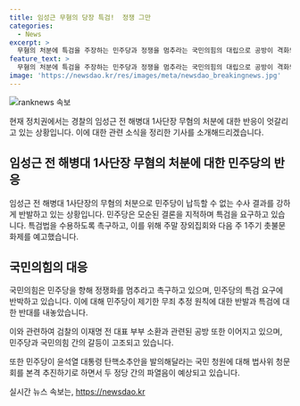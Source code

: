 ```yaml
---
title: 임성근 무혐의 당장 특검!  정쟁 그만
categories:
  - News
excerpt: >
  무혐의 처분에 특검을 주장하는 민주당과 정쟁을 멈추라는 국민의힘의 대립으로 공방이 격화되고 있습니다. 임성근 전 해병대 1사단장의 무혐의 처리에 대한 반발과 함께 이를 둘러싼 모순된 결론에 대한 비판이 현실화되고 있습니다. 특히 정치특검을 통한 진상규명을 주장하는 민주당과 그에 대한 국민의힘의 반대 입장에서 정계의 갈등이 커지고 있습니다. 이와 더불어 검찰의 이재명 전 대표 부부 소환과 관련한 공방 역시 예상되며, 민주당은 윤석열 대통령 탄핵소추안에 대한 법사위 청문회를 추진할 예정이어서 양당 간의 대립이 고조되고 있습니다.
feature_text: >
  무혐의 처분에 특검을 주장하는 민주당과 정쟁을 멈추라는 국민의힘의 대립으로 공방이 격화되고 있습니다. 임성근 전 해병대 1사단장의 무혐의 처리에 대한 반발과 함께 이를 둘러싼 모순된 결론에 대한 비판이 현실화되고 있습니다. 특히 정치특검을 통한 진상규명을 주장하는 민주당과 그에 대한 국민의힘의 반대 입장에서 정계의 갈등이 커지고 있습니다. 이와 더불어 검찰의 이재명 전 대표 부부 소환과 관련한 공방 역시 예상되며, 민주당은 윤석열 대통령 탄핵소추안에 대한 법사위 청문회를 추진할 예정이어서 양당 간의 대립이 고조되고 있습니다.
image: 'https://newsdao.kr/res/images/meta/newsdao_breakingnews.jpg'
---
```


<p><img src="https://newsdao.kr/res/images/meta/newsdao_breakingnews.jpg" alt="ranknews 속보" /></p>

<p>현재 정치권에서는 경찰의 임성근 전 해병대 1사단장 무혐의 처분에 대한 반응이 엇갈리고 있는 상황입니다. 이에 대한 관련 소식을 정리한 기사를 소개해드리겠습니다. </p>

<h2 data-ke-size="size26">임성근 전 해병대 1사단장 무혐의 처분에 대한 민주당의 반응</h2>

<p>임성근 전 해병대 1사단장의 무혐의 처분으로 민주당이 납득할 수 없는 수사 결과를 강하게 반발하고 있는 상황입니다. 민주당은 모순된 결론을 지적하며 특검을 요구하고 있습니다. 특검법을 수용하도록 촉구하고, 이를 위해 주말 장외집회와 다음 주 1주기 촛불문화제를 예고했습니다.</p>

<h2 data-ke-size="size26">국민의힘의 대응</h2>

<p>국민의힘은 민주당을 향해 정쟁화를 멈추라고 촉구하고 있으며, 민주당의 특검 요구에 반박하고 있습니다. 이에 대해 민주당이 제기한 무죄 추정 원칙에 대한 반발과 특검에 대한 반대를 내놓았습니다.</p>

<p>이와 관련하여 검찰의 이재명 전 대표 부부 소환과 관련된 공방 또한 이어지고 있으며, 민주당과 국민의힘 간의 갈등이 고조되고 있습니다. </p>

<p>또한 민주당이 윤석열 대통령 탄핵소추안을 발의해달라는 국민 청원에 대해 법사위 청문회를 본격 추진하기로 하면서 두 정당 간의 파열음이 예상되고 있습니다.</p>
실시간 뉴스 속보는, <a href="https://newsdao.kr" rel="dofollow">https://newsdao.kr</a>


